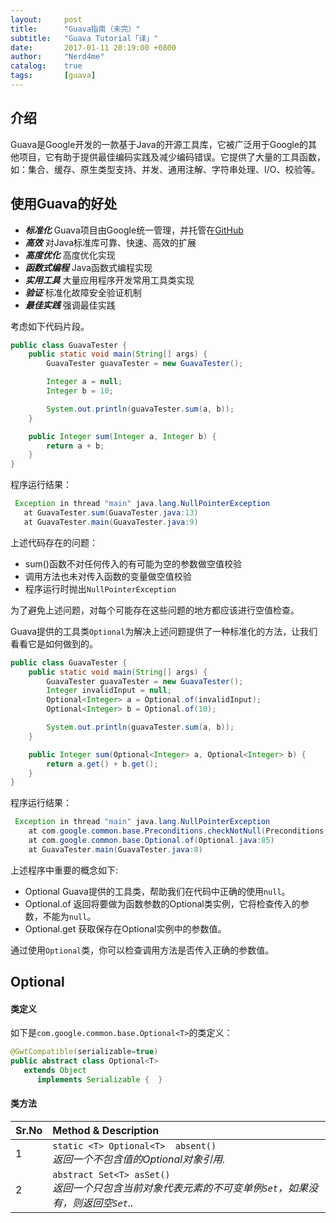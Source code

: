 ```yaml
---
layout:     post
title:      "Guava指南（未完）"
subtitle:   "Guava Tutorial「译」"
date:       2017-01-11 20:19:00 +0800
author:     "Nerd4me"
catalog:    true
tags:       [guava]
---
```


## 介绍

Guava是Google开发的一款基于Java的开源工具库，它被广泛用于Google的其他项目，它有助于提供最佳编码实践及减少编码错误。它提供了大量的工具函数，如：集合、缓存、原生类型支持、并发、通用注解、字符串处理、I/O、校验等。

## 使用Guava的好处

- ***标准化*** Guava项目由Google统一管理，并托管在[GitHub](https://github.com/google/guava)
- ***高效*** 对Java标准库可靠、快速、高效的扩展
- ***高度优化*** 高度优化实现
- ***函数式编程*** Java函数式编程实现
- ***实用工具*** 大量应用程序开发常用工具类实现
- ***验证*** 标准化故障安全验证机制
- ***最佳实践*** 强调最佳实践

考虑如下代码片段。
```java
public class GuavaTester {
    public static void main(String[] args) {
        GuavaTester guavaTester = new GuavaTester();

        Integer a = null;
        Integer b = 10;

        System.out.println(guavaTester.sum(a, b));
    }

    public Integer sum(Integer a, Integer b) {
        return a + b;
    }
}
```
程序运行结果：
```java
 Exception in thread "main" java.lang.NullPointerException
   at GuavaTester.sum(GuavaTester.java:13)
   at GuavaTester.main(GuavaTester.java:9)
```

上述代码存在的问题：
- sum()函数不对任何传入的有可能为空的参数做空值校验
- 调用方法也未对传入函数的变量做空值校验
- 程序运行时抛出`NullPointerException`

为了避免上述问题，对每个可能存在这些问题的地方都应该进行空值检查。

Guava提供的工具类`Optional`为解决上述问题提供了一种标准化的方法，让我们看看它是如何做到的。

```java
public class GuavaTester {
    public static void main(String[] args) {
        GuavaTester guavaTester = new GuavaTester();
        Integer invalidInput = null;
        Optional<Integer> a = Optional.of(invalidInput);
        Optional<Integer> b = Optional.of(10);

        System.out.println(guavaTester.sum(a, b));
    }

    public Integer sum(Optional<Integer> a, Optional<Integer> b) {
        return a.get() + b.get();
    }
}
```
程序运行结果：
```java
 Exception in thread "main" java.lang.NullPointerException
    at com.google.common.base.Preconditions.checkNotNull(Preconditions.java:210)
    at com.google.common.base.Optional.of(Optional.java:85)
    at GuavaTester.main(GuavaTester.java:8)
```

上述程序中重要的概念如下:
- Optional Guava提供的工具类，帮助我们在代码中正确的使用`null`。
- Optional.of 返回将要做为函数参数的Optional类实例，它将检查传入的参数，不能为`null`。
- Optional.get 获取保存在Optional实例中的参数值。

通过使用`Optional`类，你可以检查调用方法是否传入正确的参数值。

## Optional

#### 类定义

如下是`com.google.common.base.Optional<T>`的类定义：

```java
@GwtCompatible(serializable=true)
public abstract class Optional<T>
   extends Object
      implements Serializable {  }
```

#### 类方法

|Sr.No| Method & Description                                            |
|:----|:----------------------------------------------------------------|
|1    | `static <T> Optional<T>  absent()`<br />*返回一个不包含值的Optional对象引用.*                                      |
|2    | `abstract Set<T> asSet()`<br />*返回一个只包含当前对象代表元素的不可变单例`Set`，如果没有，则返回空`Set`..*                                      |